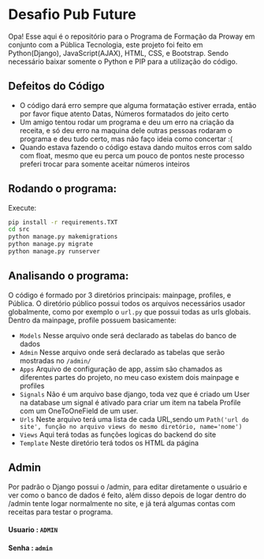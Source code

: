 # Desafio Pub Future

Opa! Esse aqui é o repositório para o Programa de Formação da Proway em conjunto com a Pública Tecnologia, este projeto foi feito em Python(Django), JavaScript(AJAX), HTML, CSS, e Bootstrap. Sendo necessário baixar somente o Python e PIP para a utilização do código. 

## Defeitos do Código
-  O código dará erro sempre que alguma formatação estiver errada, então por favor fique atento Datas, Números formatados do jeito certo
-  Um amigo tentou rodar um programa e deu um erro na criação da receita, e só deu erro na maquina dele outras pessoas rodaram o programa e deu tudo certo, mas não faço ideia como concertar :(
-  Quando estava fazendo o código estava dando muitos erros com saldo com float, mesmo que eu perca um pouco de pontos neste processo preferi trocar para somente aceitar números inteiros

## Rodando o programa:
Execute:
```bash
pip install -r requirements.TXT
cd src
python manage.py makemigrations
python manage.py migrate
python manage.py runserver
```
## Analisando o programa:
O código é formado por 3 diretórios principais: mainpage, profiles, e Pública. O diretório público possui todos os arquivos necessários usador globalmente, como por exemplo o ```url.py``` que possui todas as urls globais. Dentro da mainpage, profile possuem basicamente:
- ```Models``` Nesse arquivo onde será declarado as tabelas do banco de dados
- ```Admin``` Nesse arquivo onde será declarado as tabelas que serão mostradas no ```/admin/```
- ```Apps``` Arquivo de configuração de app, assim são chamados as diferentes partes do projeto, no meu caso existem dois mainpage e profiles
- ```Signals``` Não é um arquivo base django, toda vez que é criado um User na database um signal é ativado para criar um item na tabela Profile com um OneToOneField de um user.
- ```Urls``` Neste arquivo terá uma lista de cada URL,sendo um ```Path('url do site', função no arquivo views do mesmo diretório, name='nome')```
- ```Views``` Aqui terá todas as funções logicas do backend do site
- ```Template``` Neste diretório terá todos os HTML da página
## Admin
Por padrão o Django possui o /admin, para editar diretamente o usuário e ver como o banco de dados é feito, além disso depois de logar dentro do /admin tente logar normalmente no site, e já terá algumas contas com receitas para testar o programa.
#### Usuario : ```ADMIN```
#### Senha : ```admin```
